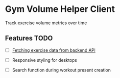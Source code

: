 # Gym Volume Helper Client

Track exercise volume metrics over time

## Features TODO
   - [ ] [Fetching exercise data from backend API](https://github.com/Miho19/Gym-Volume-Helper-API)
   - [ ] Responsive styling for desktops
   - [ ] Search function during workout present creation



